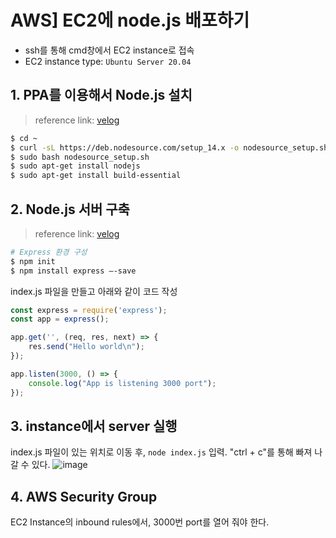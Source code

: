 # AWS] EC2에 node.js 배포하기
* ssh를 통해 cmd창에서 EC2 instance로 접속
* EC2 instance type: `Ubuntu Server 20.04`

## 1. PPA를 이용해서 Node.js 설치
> reference link: [velog](https://velog.io/@ywoosang/Node.js-%EC%84%A4%EC%B9%98)

```bash
$ cd ~
$ curl -sL https://deb.nodesource.com/setup_14.x -o nodesource_setup.sh
$ sudo bash nodesource_setup.sh 
$ sudo apt-get install nodejs
$ sudo apt-get install build-essential
```

## 2. Node.js 서버 구축
> reference link: [velog](https://velog.io/@limsw/AWS-EC2%EC%97%90-Node.js-%EC%84%9C%EB%B2%84-%EB%B0%B0%ED%8F%AC%ED%95%98%EA%B8%B0)
```bash
# Express 환경 구성
$ npm init
$ npm install express —-save
```

index.js 파일을 만들고 아래와 같이 코드 작성
```javascript
const express = require('express');
const app = express();

app.get('', (req, res, next) => {
    res.send("Hello world\n");
});

app.listen(3000, () => {
    console.log("App is listening 3000 port");
});
```

## 3. instance에서 server 실행
index.js 파일이 있는 위치로 이동 후, `node index.js` 입력. "ctrl + c"를 통해 빠져 나갈 수 있다.
![image](https://user-images.githubusercontent.com/80478750/174535020-f59b893f-e3cf-4470-bfda-8f2988416838.png)


## 4. AWS Security Group
EC2 Instance의 inbound rules에서, 3000번 port를 열어 줘야 한다. 

